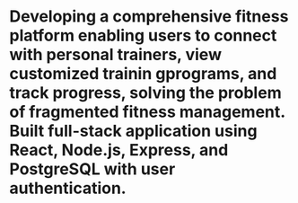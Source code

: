 # Developing a comprehensive fitness platform enabling users to connect with personal trainers, view customized trainin gprograms, and track progress, solving the problem of fragmented fitness management. Built full-stack application using React, Node.js, Express, and PostgreSQL with user authentication.

